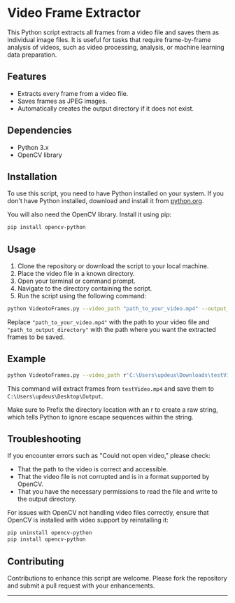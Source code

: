 # Video Frame Extractor

This Python script extracts all frames from a video file and saves them as individual image files. It is useful for tasks that require frame-by-frame analysis of videos, such as video processing, analysis, or machine learning data preparation.

## Features

- Extracts every frame from a video file.
- Saves frames as JPEG images.
- Automatically creates the output directory if it does not exist.

## Dependencies

- Python 3.x
- OpenCV library

## Installation

To use this script, you need to have Python installed on your system. If you don't have Python installed, download and install it from [python.org](https://www.python.org/downloads/).

You will also need the OpenCV library. Install it using pip:

```bash
pip install opencv-python
```

## Usage

1. Clone the repository or download the script to your local machine.
2. Place the video file in a known directory.
3. Open your terminal or command prompt.
4. Navigate to the directory containing the script.
5. Run the script using the following command:

```bash
python VideotoFrames.py --video_path "path_to_your_video.mp4" --output_folder "path_to_output_directory"
```

Replace `"path_to_your_video.mp4"` with the path to your video file and `"path_to_output_directory"` with the path where you want the extracted frames to be saved.

## Example

```bash
python VideotoFrames.py --video_path r'C:\Users\updeus\Downloads\testVideo.mp4' --output_folder r'C:\Users\updeus\Desktop\Output'
```
This command will extract frames from `testVideo.mp4` and save them to `C:\Users\updeus\Desktop\Output`.

Make sure to Prefix the directory location with an r to create a raw string, which tells Python to ignore escape sequences within the string.

## Troubleshooting

If you encounter errors such as "Could not open video," please check:
- That the path to the video is correct and accessible.
- That the video file is not corrupted and is in a format supported by OpenCV.
- That you have the necessary permissions to read the file and write to the output directory.

For issues with OpenCV not handling video files correctly, ensure that OpenCV is installed with video support by reinstalling it:

```bash
pip uninstall opencv-python
pip install opencv-python
```

## Contributing

Contributions to enhance this script are welcome. Please fork the repository and submit a pull request with your enhancements.

---
